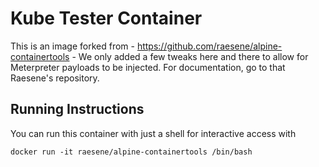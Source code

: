 # Kube Tester Container

This is an image forked from - https://github.com/raesene/alpine-containertools - We only added a few tweaks here and there to allow for Meterpreter payloads to be injected. For documentation, go to that Raesene's repository.

## Running Instructions

You can run this container with just a shell for interactive access with 

`docker run -it raesene/alpine-containertools /bin/bash`